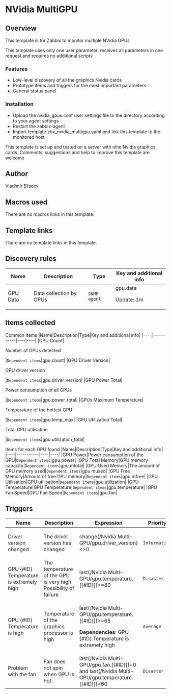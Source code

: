 # NVidia MultiGPU

## Overview

This template is for Zabbix to monitor multiple NVidia GPUs

This template uses only one user parameter, receives all parameters in one request and requires no additional scripts

### Features

* Low-level discovery of all the graphics Nvidia cards
* Prototype items and triggers for the most important parameters
* General status panel

### Installation

* Upload the nvidia_gpus.conf user settings file to the directory according to your agent settings
* Restart the zabbix-agent
* Import template zbx_nvidia_multigpu.yaml and link this template to the monitored host

This template is set up and tested on a server with nine Nvidia graphics cards. Comments, suggestions and help to improve this template are welcome

## Author

Vladimir Eliseev

## Macros used

There are no macros links in this template.

## Template links

There are no template links in this template.

## Discovery rules

|Name|Description|Type|Key and additional info|
|----|-----------|----|----|
|GPU Data|<p>Data collection by GPUs</p>|`SNMP agent`|gpu.data<p>Update: 1m</p>|

## Items collected

Common Items
|Name|Description|Type|Key and additional info|
|----|-----------|----|----|
|GPU Count|<p>Number of GPUs detected</p>|`Dependent items`|gpu.count|
|GPU Driver Version|<p>GPU driver version</p>|`Dependent items`|gpu.driver_version|
|GPU Power Total|<p>Power consumption of all GPUs</p>|`Dependent items`|gpu.power_total|
|GPUs Maximum Temperature|<p>Temperature of the hottest GPU</p>|`Dependent items`|gpu.temp_max|
|GPU Utilization Total|<p>Total GPU utilisation</p>|`Dependent items`|gpu.utilization_total|

Items for each GPU found
|Name|Description|Type|Key and additional info|
|----|-----------|----|----|
|GPU Power|Power consumption of the GPU|`Dependent items`|gpu.power|
|GPU Total Memory|GPU memory capacity|`Dependent items`|gpu.mtotal|
|GPU Used Memory|The amount of GPU memory used|`Dependent items`|gpu.mused|
|GPU Free Memory|Amount of free GPU memory|`Dependent items`|gpu.mfree|
|GPU Utilisation|GPU utilisation|`Dependent items`|gpu.utilization|
|GPU Temperature|GPU Temperature|`Dependent items`|gpu.temperature|
|GPU Fan Speed|GPU Fan Speed|`Dependent items`|gpu.fan|

## Triggers

|Name|Description|Expression|Priority|
|----|-----------|----------|--------|
|Driver version changed|The driver version has changed|<p>change(/Nvidia Multi-GPU/gpu.driver_version)<>0</p>|`Information`|
|GPU {#ID} Temperature is extremely high|The temperature of the GPU is very high. Possibility of failure|last(/Nvidia Multi-GPU/gpu.temperature.[{#ID}])>=80|`Disaster`|
|GPU {#ID} Temperature is high|Temperature of the graphics processor is high|<p>last(/Nvidia Multi-GPU/gpu.temperature.[{#ID}])>=65</p><p>**Dependencies**: GPU {#ID} Temperature is extremely high</p>|`Average`|
|Problem with the fan|Fan does not spin when GPU is hot|last(/Nvidia Multi-GPU/gpu.fan.[{#ID}])=0 and last(/Nvidia Multi-GPU/gpu.temperature.[{#ID}])>60|`Disaster`|
